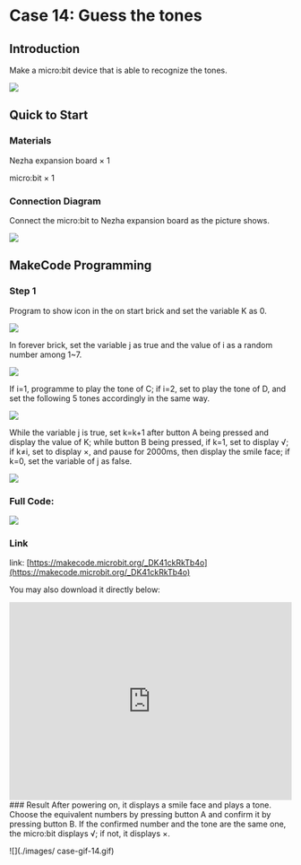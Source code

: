 # Case 14:  Guess the tones

## Introduction 
Make a micro:bit device that is able to recognize the tones. 

![](./images/case_14_01.png)


## Quick to Start 


### Materials 

Nezha expansion board × 1

micro:bit × 1


### Connection Diagram

Connect the micro:bit to Nezha expansion board as the picture shows. 


![](./images/case_14_03.png)



## MakeCode Programming 



### Step 1

Program to show icon in the on start brick and set the variable K as 0. 

![](./images/case_14_11.png)

In forever brick, set the variable j as true and the value of i as a random number among 1~7. 

![](./images/case_14_12.png)

If i=1, programme to play the tone of C; if i=2, set to play the tone of D, and set the following 5 tones accordingly in the same way. 

![](./images/case_14_13.png)

While the variable j is true, set k=k+1 after button A being pressed and display the value of K; while button B being pressed, if k=1, set to display √; if k≠i, set to display ×, and pause for 2000ms, then display the smile face; if k=0, set the variable of j as false. 


![](./images/case_14_14.png)


### Full Code: 

![](./images/case_14_15.png)

### Link

link: [https://makecode.microbit.org/_DK41ckRkTb4o](https://makecode.microbit.org/_DK41ckRkTb4o)

You may also download it directly below: 

<div style="position:relative;height:0;padding-bottom:70%;overflow:hidden;"><iframe style="position:absolute;top:0;left:0;width:100%;height:100%;" src="https://makecode.microbit.org/#pub:_DK41ckRkTb4o" frameborder="0" sandbox="allow-popups allow-forms allow-scripts allow-same-origin"></iframe></div>  
### Result
After powering on, it displays a smile face and plays a tone. Choose the equivalent numbers by pressing button A and confirm it by pressing button B. If the confirmed number and the tone are the same one,  the micro:bit displays √; if not, it displays ×. 

![](./images/ case-gif-14.gif)
